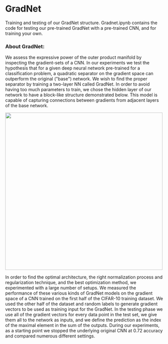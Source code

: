 # GradNet

Training and testing of our GradNet structure. Gradnet.ipynb contains the code for testing our pre-trained GradNet with a pre-trained CNN, and for training your own.

### About GradNet:

We assess the expressive power of the outer product manifold by inspecting the gradient-sets of a CNN. In our experiments we test the hypothesis that for a given deep neural network pre-trained for a classification problem, a quadratic separator on the gradient space can outperform the original ("base") network. We wish to find the proper separator by training a two-layer NN called GradNet. In order to avoid having too much parameters to train, we chose the hidden layer of our network to have a block-like structure demonstrated below. This model is capable of capturing connections between gradients from adjacent layers of the base network.

<img src="http://info.ilab.sztaki.hu/~alexievr/Minornet_abra_2.png" width="500">

In order to find the optimal architecture, the right normalization process and regularization technique, and the best optimization method, we experimented with a large number of setups. We measured the performance of these various kinds of GradNet models on the gradient space of a CNN trained on the first half of the CIFAR-10 training dataset. We used the other half of the dataset and random labels to generate gradient vectors to be used as training input for the GradNet. In the testing phase we use all of the gradient vectors for every data point in the test set, we give them all to the network as inputs, and we define the prediction as the index of the maximal element in the sum of the outputs. During our experiments, as a starting point we stopped the underlying original CNN at 0.72 accuracy and compared numerous different settings.
